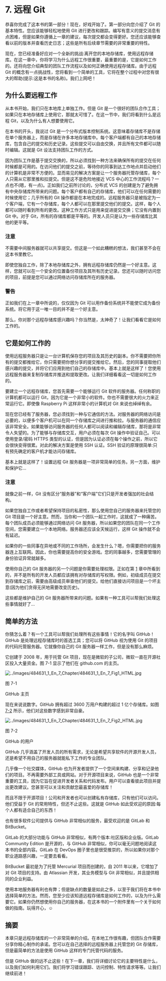 # 7\. 远程 Git

恭喜你完成了这本书的第一部分！现在，好戏开始了。第一部分向您介绍了 Git 的基本特性。您应该能够轻松地使用 Git 进行更改和跟踪。编写有意义的提交消息有点困难，但是如果你遵循上一章的建议，每次提交都会变得更好。您还应该能够查看以前的版本并查看历史日志；这些是所有后续章节需要的非常重要的特性。

现在，您已经准备好应对一个全新的挑战:离开您的本地存储库，使用远程存储库。在这一章中，你将学习为什么远程工作很重要，最重要的是，它是如何工作的。还将向您介绍典型的团队工作流程以及如何正确使用远程存储库。由于远程 Git 的概念有一点挑战性，您将看到一个简单的工具，它将在整个过程中对您有很大的帮助(提示:这是本书的名称)。我们上网吧！

## 为什么要远程工作

从本书开始，我们只在本地库上单独工作。但是 Git 是一个很好的团队合作工具；如果只在本地存储库上使用它，那就太可惜了。在这一节中，我们将看到什么是远程 Git，以及为什么有人想要使用它。

在本书的开头，我说过 Git 是一个分布式版本控制系统。这意味着存储库不是存储在单个服务器上，而是存储在许多本地存储库中。每个客户端都有自己的本地存储库，包含自己的提交和历史记录。这些提交可以自由交换，并且所有文件都可以随时编辑。这就是 Git 设法支持团队工作的方式。

因为团队工作是基于提交交换的，所以必须找到一种方法来确保所有的提交在任何时候都是可用的。在访问他们的提交之前，等待你的同事到达工作地点并启动他们的计算机是非常不方便的。显而易见的解决方案是让一个服务器托管存储库，每个人只需从它那里推和拉提交。但是这不是危险地接近 VCS 中心的工作流程吗？一点也不(嗯，有一点)。正如我们之前所讨论的，分布式 VCS 的创建是为了避免拥有中央存储库所带来的问题。每个客户都有自己的存储库，他们可以在任何需要的时候使用它；几乎所有的 Git 操作都是在本地完成的。远程服务器只是被指定为一个客户端，它有一个存储库，每个人都可以在那里提交他们的提交。这样，每个人都可以随时看到所有的更改。这种工作方式只是用来促进提交交换；它没有内置到 Git 中。对于 Git，所有的存储库都是平等的。开发人员只是认为一些存储库比其他的更平等。

### 注意

不需要中间服务器就可以共享提交。但这是一个如此糟糕的想法，我们甚至不会在这本书里教它。

即使您独自工作，除了本地存储库之外，拥有远程存储库仍然是一个好主意。这样，您就可以在一个安全的位置备份项目及其所有历史记录。您还可以随时访问您的项目，前提是您可以通过网络访问存储库所在的服务器。

### 警告

正如我们在上一章中所说的，仅仅因为 Git 可以用作备份系统并不能使它成为备份系统。将它用于这一唯一目的并不是一个好主意。

那么，你对那个远程存储库感兴趣吗？你当然是，太神奇了！让我们看看它是如何工作的。

## 它是如何工作的

使用远程服务器只是让一台计算机保存您的项目及其历史的副本。你不需要把你所有的提交都推给它，你只需要把你想分享的提交推给它。然后，您的同事提取他们感兴趣的提交，并将它们应用到他们自己的存储库中。基本上就是这样了！您使用远程服务器来复制存储库并推送和提取更改。让我们详细看看这一切是如何工作的。

要建立一个远程存储库，您首先需要一个能够运行 Git 软件的服务器。任何称职的计算机都可以运行 Git，因为它是一个非常小的软件。你也不需要很大的火力来正常运行它。即使像 Raspberry Pi 这样非常小的计算机对 Git 来说也绰绰有余。

现在您已经有了服务器，您必须找到一种与它通信的方法。对服务器的网络访问是必要的，以便多个客户机可以在同一个存储库之间进行推和拉。与服务器的通信应该非常安全。如果能够访问服务器的任何人都可以阅读和编辑存储库，那将是非常令人失望的。为了能够与存储库交互，用户必须在每次 Git 操作中验证自己。可以使用登录/密码 HTTPS 类型的认证，但是因为认证必须在每个操作之前，所以它会很快变得很累。对此的解决方案是使用 SSH 认证。SSH 验证的原理很简单:只有预先确定的客户机才能访问存储库。

基本上就是这样了！设置远程 Git 服务器是一项非常简单的任务。另一方面，维护和保护它…

### 注意

就像之前一样，Git 没有区分“服务器”和“客户端”它们只是开发者强加的社会结构。

如果您独自工作或者希望保持项目的私密性，那么使用您自己的服务器来托管您的 Git 项目是一个好主意。然而，当你和一个团队一起工作时，这就成了一种痛苦。每个团队成员必须能够通过网络访问 Git 服务器，所以如果您的团队在同一个工作空间，您需要建立一个本地网络。服务器还应该全天候运行，这样 Git 操作就不会有延迟。

如果你的一些同事在异地或不同的工作场所，会发生什么？嗯，你需要把你的服务器连上互联网。因此，你也需要提高你的安全游戏。您的同事越多，您需要管理的身份验证异常就越多。

使用你自己的 Git 服务器的另一个问题是你需要处理权限。正如在第 [1](01.html) 章中所看到的，并不是所有的开发人员都应该拥有对存储库的写权限。例如，初级成员在提交到存储库之前，需要由高级成员审查他们的提交。给他们直接访问项目是一个坏主意(因为他们贪得无厌地需要改变历史)。

这些都是维护自己的 Git 服务器所带来的问题。如果有一种工具可以帮我们处理这些事情就好了…

## 简单的方法

你猜怎么着？有一个工具可以帮我们处理所有这些事情！它的名字叫 GitHub！GitHub 是处理远程存储库时的首选工具；您可以将 GitHub 视为使用 Git 的项目的代码托管服务器。它就像你自己的 Git 服务器一样工作，但是没有那么麻烦。

它创建于 2008 年，用于托管 Git 项目，现在是微软的子公司，微软一直在开源社区投入大量资金。图 7-1 显示了他们在 github.com 的主页。

![../images/484631_1_En_7_Chapter/484631_1_En_7_Fig1_HTML.jpg](../images/484631_1_En_7_Chapter/484631_1_En_7_Fig1_HTML.jpg)

图 7-1

GitHub 主页

现在来说说数字。GitHub 拥有超过 3600 万用户构建的超过 1 亿个存储库。如图 [7-2](#Fig2) 所示，他们对这些数字感到非常自豪。

![../images/484631_1_En_7_Chapter/484631_1_En_7_Fig2_HTML.jpg](../images/484631_1_En_7_Chapter/484631_1_En_7_Fig2_HTML.jpg)

图 7-2

GitHub 的用户

GitHub 几乎涵盖了开发人员的所有需求，无论是希望共享软件的开源开发人员，还是希望不用自己的服务器就能私下工作的专业团队。

几乎像一个社交媒体，GitHub 也为开发者提供了一个空间来构建、分享和记录他们的项目。不再需要外部工具或网站。对于开源项目来说，GitHub 也是一个非常重要的工具，因为它旨在促进开发者关系和代码发布。用户可以查看彼此项目并提出更改建议。您甚至可以关注和贡献您最喜爱的存储库！

而且不限于开源项目！公司和开发者也可以创建私有存储库，只有他们可以访问。他们受益于 Git 的常用特性，但还不止这些。这就是 GitHub 如此受欢迎的原因:每个人都有适合自己的东西！

也有很多软件公司提供与 GitHub 非常相似的服务，最受欢迎的是 GitLab 和 BitBucket。

GitLab 的大部分功能与 GitHub 非常相似，有两个版本:社区版和企业版。GitLab Community Edition 是开源的，与 GitHub 非常相似，你可以毫无问题地阅读这本书的全部内容。GitLab 在 DevOps 圈子里也是很受推崇的，所以如果你对那个职业道路感兴趣，一定要去看看。

BitBucket 最初是为了托管 Mercurial 项目而创建的，自 2011 年以来，它增加了对 Git 项目的支持。由 Atlassian 开发，其业务模型与 Git 非常相似，并且提供相同的企业利益。

使用本地服务器有利也有弊；但是缺点的数量是如此之多，以至于我们将在本书中选择简单的方法。然而，您至少应该知道远程存储库是如何工作的，以及为什么需要它。如果你仍然想使用你自己的服务器，在这本书的一个附件里有一个关于如何做的指南。玩得开心，☺

## 摘要

本章只是远程存储库的一个非常简单的介绍。在本地工作很有趣，但团队合作需要分享你精心制作的承诺。您可以在自己选择的远程服务器上托管您的 Git 存储库，但是最简单的方法是使用 GitHub 这样的专门托管代码的服务。

但是 GitHub 做的远不止这些！在下一章，我们将详细讨论它的主要特性是什么，以及我们如何利用它们。我们将学习错误跟踪、访问控制、特性请求等等。让我们继续前进！